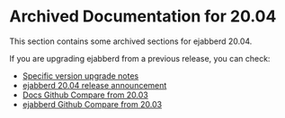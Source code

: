 # Archived Documentation for 20.04

This section contains some archived sections for ejabberd 20.04.

If you are upgrading ejabberd from a previous release, you can check:

* [Specific version upgrade notes](../../admin/upgrade/index.md#specific_version_upgrade_notes)
* [ejabberd 20.04 release announcement](https://www.process-one.net/blog/ejabberd-20-04/)
* [Docs Github Compare from 20.03](https://github.com/processone/docs.ejabberd.im/compare/20.03..20.04)
* [ejabberd Github Compare from 20.03](https://github.com/processone/ejabberd/compare/20.03..20.04)
